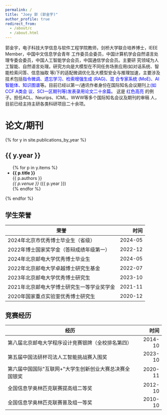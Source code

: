 ```yaml
---
permalink: /
title: "Joey 郭 (郭金宇)"
author_profile: true
redirect_from: 
  - /about/c
  - /about.html
---
```


郭金宇，电子科技大学信息与软件工程学院教师，剑桥大学联合培养博士，IEEE Member，中国中文信息学会青年
工作委员会委员，中国计算机学会自然语言处理专委会委员，中国人工智能学会会员，中国通信学会会员。主要研
究领域为人工智能、自然语言处理。研究方向是大模型在不同任务场景应用(如对话系统、智能检索问答、信息抽取
等)下的适配微调优化及大模型安全与推理加速，主要涉及技术包括<span style="color:blue;">指令微调、遗忘学习、检索增强生成 (RAG)、混
合专家系统 (MoE)、AI智能体、知识图谱</span>等。目前已经以第一/通讯作者身份在国际知名会议期刊上<span style="color:blue;">(如CCF A类会
议、SCI一区期刊等)发表录用论文二十余篇</span>。 这是 <span style="color:blue;">红色高亮</span> 的例子。担任ACL、Neurips、ICML、WWW等多个国际知名会议及期刊的审稿
人，目前已经主持主研各类科研项目二十余项。


论文/期刊
======

{% for y in site.publications_by_year %}
  <h2>{{ y.year }}</h2>
  <ul>
  {% for p in y.items %}
    <li><strong>{{ p.title }}</strong><br/>
        {{ p.authors }}<br/>
        <em>{{ p.venue }}</em> ({{ p.year }})
    </li>
  {% endfor %}
  </ul>
{% endfor %}


学生荣誉
------

| 荣誉 | 时间 |
|------|-----:|
| 2024年北京市优秀博士毕业生（省级） | 2024-05 |
| 2022年博士国家奖学金（答辩成绩年级第一） | 2022-12 |
| 2024年北京邮电大学优秀博士毕业生 | 2024-05 |
| 2022年北京邮电大学卓越博士研究生基金 | 2022-07 |
| 2023年北京邮电大学优秀博士研究生 | 2023-10 |
| 2021年北京邮电大学博士研究生一等学业奖学金 | 2021-11 |
| 2020年国家重点实验室优秀博士研究生 | 2020-12 |

竞赛经历
------

| 经历 | 时间 |
|------|-----:|
| 第八届北京邮电大学程序设计竞赛银牌（全校排名第四） | 2014-10 |
| 第五届中国法研杯司法人工智能挑战赛入围奖 | 2023-10 |
| 第六届中国国际"互联网+"大学生创新创业大赛总决赛全国银奖 | 2020-11 |
| 全国信息学奥林匹克联赛提高组二等奖 | 2012-10 |
| 全国信息学奥林匹克联赛普及组一等奖 | 2010-10 |
